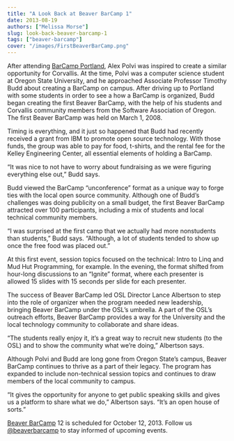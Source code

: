 ```yaml
---
title: "A Look Back at Beaver BarCamp 1"
date: 2013-08-19
authors: ["Melissa Morse"]
slug: look-back-beaver-barcamp-1
tags: ["beaver-barcamp"]
cover: "/images/FirstBeaverBarCamp.png"
---
```


After attending [BarCamp Portland](http://barcampportland.org/), Alex Polvi was inspired to create a similar opportunity
for Corvallis. At the time, Polvi was a computer science student at Oregon State University, and he approached Associate
Professor Timothy Budd about creating a BarCamp on campus. After driving up to Portland with some students in order to
see a how a BarCamp is organized, Budd began creating the first Beaver BarCamp, with the help of his students and
Corvallis community members from the Software Association of Oregon. The first Beaver BarCamp was held on March 1, 2008.

Timing is everything, and it just so happened that Budd had recently received a grant from IBM to promote open source
technology. With those funds, the group was able to pay for food, t-shirts, and the rental fee for the Kelley
Engineering Center, all essential elements of holding a BarCamp.

“It was nice to not have to worry about fundraising as we were figuring everything else out,” Budd says.

Budd viewed the BarCamp “unconference” format as a unique way to forge ties with the local open source community.
Although one of Budd’s challenges was doing publicity on a small budget, the first Beaver BarCamp attracted over 100
participants, including a mix of students and local technical community members.

“I was surprised at the first camp that we actually had more nonstudents than students,” Budd says. “Although, a lot of
students tended to show up once the free food was placed out.”

At this first event, session topics focused on the technical: Intro to Linq and Mud Hut Programming, for example. In the
evening, the format shifted from hour-long discussions to an “Ignite” format, where each presenter is allowed 15 slides
with 15 seconds per slide for each presenter.

The success of Beaver BarCamp led OSL Director Lance Albertson to step into the role of organizer when the program
needed new leadership, bringing Beaver BarCamp under the OSL’s umbrella. A part of the OSL’s outreach efforts, Beaver
BarCamp provides a way for the University and the local technology community to collaborate and share ideas.

“The students really enjoy it, it’s a great way to recruit new students (to the OSL) and to show the community what
we’re doing,” Albertson says.

Although Polvi and Budd are long gone from Oregon State’s campus, Beaver BarCamp continues to thrive as a part of their
legacy. The program has expanded to include non-technical session topics and continues to draw members of the local
community to campus.

“It gives the opportunity for anyone to get public speaking skills and gives us a platform to share what we do,”
Albertson says. “It’s an open house of sorts.”

[Beaver BarCamp](http://beaverbarcamp.org/) 12 is scheduled for October 12, 2013. Follow us
[@beaverbarcamp](https://twitter.com/BeaverBarCamp) to stay informed of upcoming events.
